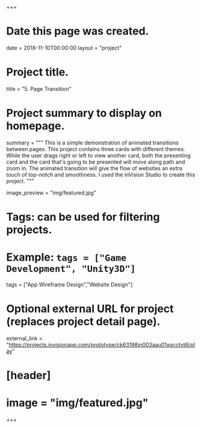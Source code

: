 +++
# Date this page was created.
date = 2018-11-10T00:00:00
layout = "project"

# Project title.
title = "5. Page Transition"

# Project summary to display on homepage.
summary = """
This is a simple demonstration of animated transitions between pages. This project contains three cards with different themes. While the user drags right or left to view another card, both the presenting card and the card that's going to be presented will move along path and zoom in. The animated transition will give the flow of websites an extra touch of top-notch and smoothness. I used the inVision Studio to create this project.
 """
 
image_preview = "img/featured.jpg"

# Tags: can be used for filtering projects.
# Example: `tags = ["Game Development", "Unity3D"]`
tags = ["App Wireframe Design","Website Design"]

# Optional external URL for project (replaces project detail page).
external_link = "https://projects.invisionapp.com/prototype/ck63198jn003aau01xgcctvt6/play"

# [header]
# image = "img/featured.jpg"

+++
